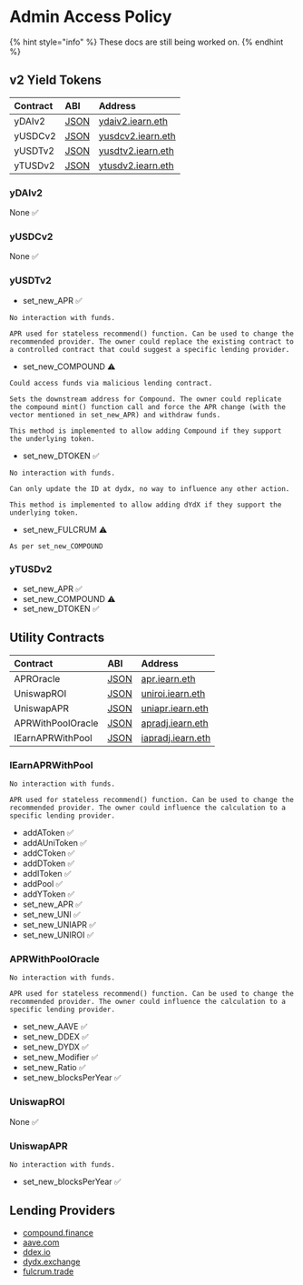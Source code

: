 # Admin Access Policy

{% hint style="info" %}
These docs are still being worked on.
{% endhint %}

## v2 Yield Tokens

| Contract | ABI | Address |
| :--- | :--- | :--- |
| yDAIv2 | [JSON](https://github.com/iearn-finance/itoken/blob/master/build/contracts/yDAI.json) | [ydaiv2.iearn.eth](https://etherscan.io/address/0x16de59092dAE5CcF4A1E6439D611fd0653f0Bd01#readContract) |
| yUSDCv2 | [JSON](https://github.com/iearn-finance/itoken/blob/master/build/contracts/yUSDC.json) | [yusdcv2.iearn.eth](https://etherscan.io/address/0xd6aD7a6750A7593E092a9B218d66C0A814a3436e) |
| yUSDTv2 | [JSON](https://github.com/iearn-finance/itoken/blob/master/build/contracts/yUSDT.json) | [yusdtv2.iearn.eth](https://etherscan.io/address/0x83f798e925BcD4017Eb265844FDDAbb448f1707D) |
| yTUSDv2 | [JSON](https://github.com/iearn-finance/itoken/blob/master/build/contracts/yTUSD.json) | [ytusdv2.iearn.eth](https://etherscan.io/address/0x73a052500105205d34daf004eab301916da8190f) |

### yDAIv2

None ✅

### yUSDCv2

None ✅

### yUSDTv2

* set\_new\_APR ✅

```text
No interaction with funds.

APR used for stateless recommend() function. Can be used to change the recommended provider. The owner could replace the existing contract to a controlled contract that could suggest a specific lending provider.
```

* set\_new\_COMPOUND ⚠️

```text
Could access funds via malicious lending contract.

Sets the downstream address for Compound. The owner could replicate the compound mint() function call and force the APR change (with the vector mentioned in set_new_APR) and withdraw funds.

This method is implemented to allow adding Compound if they support the underlying token.
```

* set\_new\_DTOKEN ✅

```text
No interaction with funds.

Can only update the ID at dydx, no way to influence any other action.

This method is implemented to allow adding dYdX if they support the underlying token.
```

* set\_new\_FULCRUM ⚠️

```text
As per set_new_COMPOUND
```

### yTUSDv2

* set\_new\_APR ✅
* set\_new\_COMPOUND ⚠️
* set\_new\_DTOKEN ✅

## Utility Contracts

| Contract | ABI | Address |
| :--- | :--- | :--- |
| APROracle | [JSON](https://github.com/iearn-finance/apr-oracle/blob/master/build/contracts/APROracle.json) | [apr.iearn.eth](https://etherscan.io/address/0x97ff4a1b787ade6b94cca95b61f79417c673331d#code) |
| UniswapROI | [JSON](https://github.com/iearn-finance/uniswap-roi/blob/master/build/contracts/UniswapROI.json) | [uniroi.iearn.eth](https://etherscan.io/address/0xd04ca0ae1cd8085438fdd8c22a76246f315c2687#readContract) |
| UniswapAPR | [JSON](https://github.com/iearn-finance/uniswap-roi/blob/master/build/contracts/UniswapAPR.json) | [uniapr.iearn.eth](https://etherscan.io/address/0x4c70D89A4681b2151F56Dc2c3FD751aBb9CE3D95#readContract) |
| APRWithPoolOracle | [JSON](https://github.com/iearn-finance/apr-oracle/blob/master/build/contracts/APRWithPoolOracle.json) | [apradj.iearn.eth](https://etherscan.io/address/0xAE8F37F0e8AD690486bFA2495113d7E94B7a7Ba6#code) |
| IEarnAPRWithPool | [JSON](https://github.com/iearn-finance/uniswap-roi/blob/master/build/contracts/IEarnAPRWithPool.json) | [iapradj.iearn.eth](https://etherscan.io/address/0xcD5F61c392B61F440991DEf98FF6Af07FC6900D4#readContract) |

### IEarnAPRWithPool

```text
No interaction with funds.

APR used for stateless recommend() function. Can be used to change the recommended provider. The owner could influence the calculation to a specific lending provider.
```

* addAToken ✅
* addAUniToken ✅
* addCToken ✅
* addDToken ✅
* addIToken ✅
* addPool ✅
* addYToken ✅
* set\_new\_APR ✅
* set\_new\_UNI ✅
* set\_new\_UNIAPR ✅
* set\_new\_UNIROI ✅

### APRWithPoolOracle

```text
No interaction with funds.

APR used for stateless recommend() function. Can be used to change the recommended provider. The owner could influence the calculation to a specific lending provider.
```

* set\_new\_AAVE ✅
* set\_new\_DDEX ✅
* set\_new\_DYDX ✅
* set\_new\_Modifier ✅
* set\_new\_Ratio ✅
* set\_new\_blocksPerYear ✅

### UniswapROI

None ✅

### UniswapAPR

```text
No interaction with funds.
```

* set\_new\_blocksPerYear ✅

## Lending Providers

* [compound.finance](http://compound.finance/)
* [aave.com](http://aave.com/)
* [ddex.io](https://ddex.io/)
* [dydx.exchange](http://dydx.exchange/)
* [fulcrum.trade](http://fulcrum.trade/)


